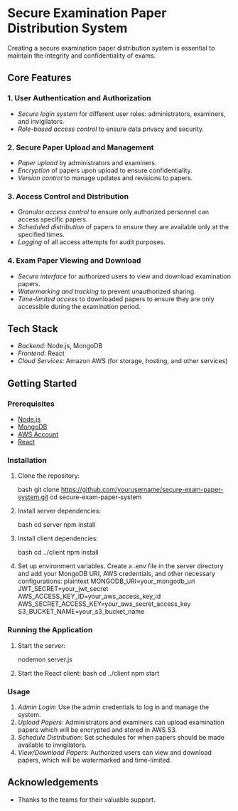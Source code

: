 # Secure Examination Paper Distribution System

Creating a secure examination paper distribution system is essential to maintain the integrity and confidentiality of exams.

## Core Features

### 1. User Authentication and Authorization

- *Secure login system* for different user roles: administrators, examiners, and invigilators.
- *Role-based access control* to ensure data privacy and security.

### 2. Secure Paper Upload and Management

- *Paper upload* by administrators and examiners.
- *Encryption* of papers upon upload to ensure confidentiality.
- *Version control* to manage updates and revisions to papers.

### 3. Access Control and Distribution

- *Granular access control* to ensure only authorized personnel can access specific papers.
- *Scheduled distribution* of papers to ensure they are available only at the specified times.
- *Logging* of all access attempts for audit purposes.

### 4. Exam Paper Viewing and Download

- *Secure interface* for authorized users to view and download examination papers.
- *Watermarking and tracking* to prevent unauthorized sharing.
- *Time-limited access* to downloaded papers to ensure they are only accessible during the examination period.

## Tech Stack

- *Backend*: Node.js, MongoDB
- *Frontend*: React
- *Cloud Services*: Amazon AWS (for storage, hosting, and other services)

## Getting Started

### Prerequisites

- [Node.js](https://nodejs.org/)
- [MongoDB](https://www.mongodb.com/)
- [AWS Account](https://aws.amazon.com/)
- [React](https://reactjs.org/)

### Installation

1. Clone the repository:

   bash
   git clone https://github.com/yourusername/secure-exam-paper-system.git
   cd secure-exam-paper-system
   

2. Install server dependencies:

   bash
   cd server
   npm install
   

3. Install client dependencies:

   bash
   cd ../client
   npm install
   

4. Set up environment variables. Create a .env file in the server directory and add your MongoDB URI, AWS credentials, and other necessary configurations:
   plaintext
   MONGODB_URI=your_mongodb_uri
   JWT_SECRET=your_jwt_secret
   AWS_ACCESS_KEY_ID=your_aws_access_key_id
   AWS_SECRET_ACCESS_KEY=your_aws_secret_access_key
   S3_BUCKET_NAME=your_s3_bucket_name
   

### Running the Application

1. Start the server:

   nodemon server.js
   

2. Start the React client:
   bash
   cd ../client
   npm start
   

### Usage

1. *Admin Login*: Use the admin credentials to log in and manage the system.
2. *Upload Papers*: Administrators and examiners can upload examination papers which will be encrypted and stored in AWS S3.
3. *Schedule Distribution*: Set schedules for when papers should be made available to invigilators.
4. *View/Download Papers*: Authorized users can view and download papers, which will be watermarked and time-limited.
<!--

## Deployment

### Backend

1. Deploy the backend server on an AWS EC2 instance or using AWS Elastic Beanstalk.
2. Ensure that your MongoDB instance is accessible (either locally or through a cloud service like MongoDB Atlas).

### Frontend

1. Deploy the React application using AWS S3 and CloudFront for static website hosting.
2. Configure your AWS S3 bucket for website hosting and set up CloudFront for CDN. -->

## Acknowledgements

- Thanks to the teams for their valuable support.
